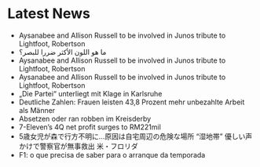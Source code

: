 # Latest News
-  Aysanabee and Allison Russell to be involved in Junos tribute to Lightfoot, Robertson
-  ما هو اللون الأكثر ضررا للبصر؟
-  Aysanabee and Allison Russell to be involved in Junos tribute to Lightfoot, Robertson
-  Aysanabee and Allison Russell to be involved in Junos tribute to Lightfoot, Robertson
-  „Die Partei“ unterliegt mit Klage in Karlsruhe
-  Deutliche Zahlen: Frauen leisten 43,8 Prozent mehr unbezahlte Arbeit als Männer
-  Absetzen oder ran robben im Kreisderby
-  7-Eleven’s 4Q net profit surges to RM221mil
-  5歳女児が森で行方不明に…原因は自宅周辺の危険な場所 “湿地帯” 優しい声かけで警察官が無事救出 米・フロリダ
-  F1: o que precisa de saber para o arranque da temporada
